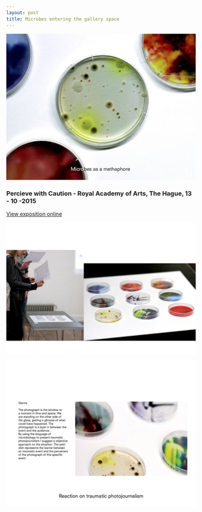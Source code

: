 ```yaml
---
layout: post
title: Microbes entering the gallery space 
---
```


![expo1](/images/expo1.jpg)

### Percieve with Caution - Royal Academy of Arts, The Hague, 13 - 10 -2015

[View exposition online](http://www.perceivewithcaution.com/ )

![expo2](/images/expo2.jpg)

![expo3](/images/expo3.jpg)


